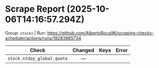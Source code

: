 # Scrape Report (2025-10-06T14:16:57.294Z)

Group: `stocks`  |  Run: https://github.com/AlbertoRoca96/scraping-checks-scheduler/actions/runs/18283885734

| Check | Changed | Keys | Error |
|---|:---:|:--|:--|
| `stock_ntdoy_global_quote` | — |  |  |
